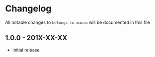 # Changelog

All notable changes to `belongs-to-macro` will be documented in this file

## 1.0.0 - 201X-XX-XX

- initial release
